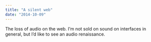 ```yaml
---
title: "A silent web"
date: "2014-10-09"
---
```


The loss of audio on the web. I’m not sold on sound on interfaces in general, but I’d like to see an audio renaissance.
